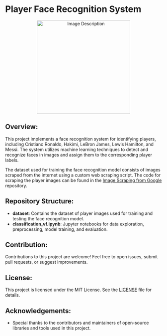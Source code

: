 # Player Face Recognition System

<div style="text-align:center;">
    <img src="https://github.com/kounima-zakaria/Player_Face_Recognition_System/assets/110348449/d4a412f3-e318-46b9-9619-78a8484153d1" alt="Image Description" width="300">
</div>

## Overview:
This project implements a face recognition system for identifying players, including Cristiano Ronaldo, Hakimi, LeBron James, Lewis Hamilton, and Messi. The system utilizes machine learning techniques to detect and recognize faces in images and assign them to the corresponding player labels.

The dataset used for training the face recognition model consists of images scraped from the internet using a custom web scraping script. The code for scraping the player images can be found in the [Image Scraping from Google](https://github.com/kounima-zakaria/Image_Scraping_from_google) repository.

## Repository Structure:
- **dataset**: Contains the dataset of player images used for training and testing the face recognition model.
- **classification_vf.ipynb**: Jupyter notebooks for data exploration, preprocessing, model training, and evaluation.

## Contribution:
Contributions to this project are welcome! Feel free to open issues, submit pull requests, or suggest improvements.

## License:
This project is licensed under the MIT License. See the [LICENSE](LICENSE) file for details.

## Acknowledgements:
- Special thanks to the contributors and maintainers of open-source libraries and tools used in this project.
